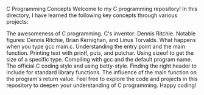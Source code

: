 C Programming Concepts
Welcome to my C programming repository! In this directory, I have learned the following key concepts through various projects:

The awesomeness of C programming.
C's inventor: Dennis Ritchie.
Notable figures: Dennis Ritchie, Brian Kernighan, and Linus Torvalds.
What happens when you type gcc main.c.
Understanding the entry point and the main function.
Printing text with printf, puts, and putchar.
Using sizeof to get the size of a specific type.
Compiling with gcc and the default program name.
The official C coding style and using betty-style.
Finding the right header to include for standard library functions.
The influence of the main function on the program's return value.
Feel free to explore the code and projects in this repository to deepen your understanding of C programming. Happy coding!